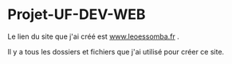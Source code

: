 # Projet-UF-DEV-WEB


Le lien du site que j'ai créé est www.leoessomba.fr .

Il y a tous les dossiers et fichiers que j'ai utilisé pour créer ce site.
